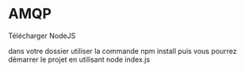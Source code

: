 # AMQP

Télécharger NodeJS

dans votre dossier utiliser la commande npm install
puis vous pourrez démarrer le projet en utilisant node index.js
